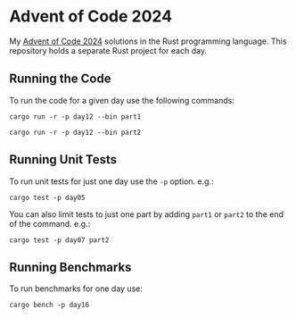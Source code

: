 # Advent of Code 2024

My [Advent of Code 2024](https://adventofcode.com/2024) solutions in the Rust programming language. This repository holds a separate Rust project for each day.

## Running the Code

To run the code for a given day use the following commands:

`cargo run -r -p day12 --bin part1`

`cargo run -r -p day12 --bin part2`

## Running Unit Tests

To run unit tests for just one day use the `-p` option. e.g.:

`cargo test -p day05`

You can also limit tests to just one part by adding `part1` or `part2` to the end of the command. e.g.:

`cargo test -p day07 part2`

## Running Benchmarks

To run benchmarks for one day use:

`cargo bench -p day16`
